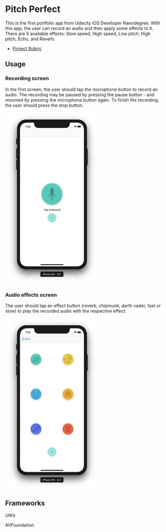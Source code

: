 # Pitch Perfect
This is the first portfolio app from Udacity iOS Developer Nanodegree. With this app, the user can record an audio and then apply some effects to it. There are 5 available effects: Slow speed, High speed, Low pitch, High pitch, Echo, and Reverb.
  
 * [Project Rubric](https://review.udacity.com/#!/rubrics/19/view)

## Usage
### Recording screen
In the first screen, the user should tap the microphone button to record an audio.
The recording may be paused by pressing the pause button - and resumed by pressing the microphone button again.
To finish the recording, the user should press the stop button.

<img src="https://github.com/RowanHisham/IOS-nanodegree-PitchPerfect/blob/master/Images/pitchperfect1.png" alt="alt text" width="300" height="550" >

### Audio effects screen
The user should tap an effect button (reverb, chipmunk, darth vader, fast or slow) to play the recorded audio with the respective effect.

<img src="https://github.com/RowanHisham/IOS-nanodegree-PitchPerfect/blob/master/Images/pitchperfect2.png" alt="alt text" width="300" height="550">

## Frameworks
UIKit

AVFoundation
